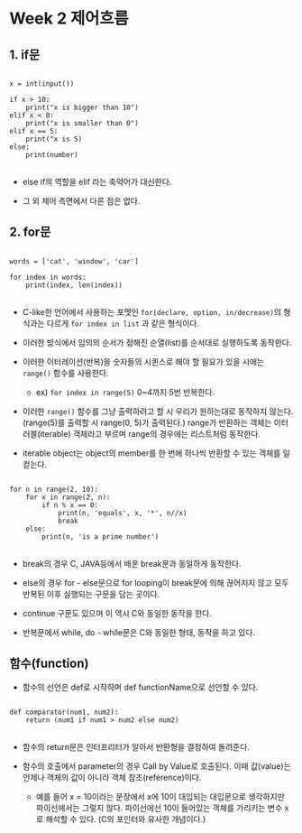 # Week 2 제어흐름

## 1. if문
<pre>
<code>
x = int(input())

if x > 10:
    print("x is bigger than 10")
elif x < 0:
    print("x is smaller than 0")
elif x == 5:
    print("x is 5)
else:
    print(number)
</code>
</pre>

- else if의 역할을 elif 라는 축약어가 대신한다.

- 그 외 제어 측면에서 다른 점은 없다.

## 2. for문
<pre>
<code>
words = ['cat', 'window', 'car']

for index in words:
    print(index, len(index))
</code>
</pre>

- C-like한 언어에서 사용하는 포멧인 ```for(declare, option, in/decrease)```의 형식과는 다르게 ```for index in list``` 과 같은 형식이다.

- 이러한 방식에서 임의의 순서가 정해진 순열(list)를 순서대로 실행하도록 동작한다.

- 이러한 이터레이션(반복)을 숫자들의 시퀸스로 해야 할 필요가 있을 시에는 ```range()``` 함수를 사용한다.
    - ex) ```for index in range(5)``` 0~4까지 5번 반복한다.

- 이러한 ```range()``` 함수를 그냥 출력하려고 할 시 우리가 원하는대로 동작하지 않는다.(range(5)를 출력할 시 range(0, 5)가 출력된다.) range가 반환하는 객체는 이터러블(iterable) 객체라고 부르며 range의 경우에는 리스트처럼 동작한다.

- iterable object는 object의 member를 한 번에 하나씩 반환할 수 있는 객체를 일컫는다. 

<pre>
<code>
for n in range(2, 10):
    for x in range(2, n):
        if n % x == 0:
            print(n, 'equals', x, '*', n//x)
            break
    else:
        print(n, 'is a prime number')
</code>
</pre>

- break의 경우 C, JAVA등에서 배운 break문과 동일하게 동작한다.

- else의 경우 for - else문으로 for looping이 break문에 의해 끊어지지 않고 모두 반복된 이후 실행되는 구문을 담는 곳이다.

- continue 구문도 있으며 이 역시 C와 동일한 동작을 한다.

- 반복문에서 while, do - while문은 C와 동일한 형태, 동작을 하고 있다.

## 함수(function)
- 함수의 선언은 def로 시작하며 def functionName으로 선언할 수 있다.

<pre>
<code>
def comparator(num1, num2):
    return (num1 if num1 > num2 else num2)
</code>
</pre>

- 함수의 return문은 인터프리터가 알아서 반환형을 결정하여 돌려준다.

- 함수의 호출에서 parameter의 경우 Call by Value로 호출된다. 이때 값(value)는 언제나 객체의 값이 아니라 객체 참조(reference)이다.
    - 예를 들어 x = 10이라는 문장에서 x에 10이 대입되는 대입문으로 생각하지만 파이선에서는 그렇지 않다. 파이선에선 10이 들어있는 객체를 가리키는 변수 x로 해석할 수 있다. (C의 포인터와 유사한 개념이다.)